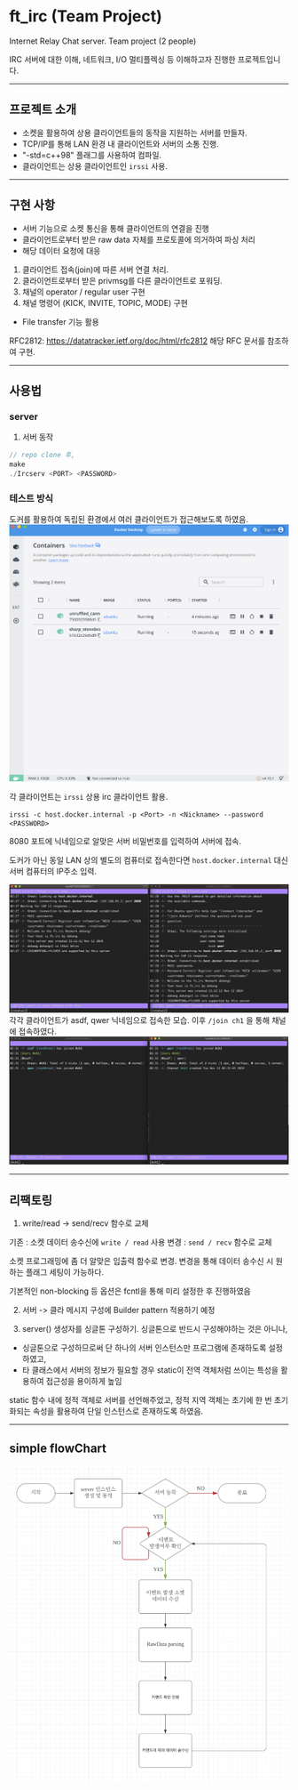 # ft_irc (Team Project)
Internet Relay Chat server.
Team project (2 people)

IRC 서버에 대한 이해, 네트워크, I/O 멀티플렉싱 등 이해하고자 진행한 프로젝트입니다.

---

## 프로젝트 소개
- 소켓을 활용하여 상용 클라이언트들의 동작을 지원하는 서버를 만들자.
- TCP/IP를 통해 LAN 환경 내 클라이언트와 서버의 소통 진행.
- "-std=c++98" 플래그를 사용하여 컴파일.
- 클라이언트는 상용 클라이언트인 `irssi` 사용.

---
## 구현 사항
- 서버 기능으로 소켓 통신을 통해 클라이언트의 연결을 진행
- 클라이언트로부터 받은 raw data 자체를 프로토콜에 의거하여 파싱 처리
- 해당 데이터 요청에 대응
1. 클라이언트 접속(join)에 따른 서버 연결 처리.
2. 클라이언트로부터 받은 privmsg를 다른 클라이언트로 포워딩.
3. 채널의 operator / regular user 구현
4. 채널 명령어 (KICK, INVITE, TOPIC, MODE) 구현
- File transfer 기능 활용

RFC2812: https://datatracker.ietf.org/doc/html/rfc2812
해당 RFC 문서를 참조하여 구현.

---
## 사용법
### server

1. 서버 동작
```c
// repo clone 후,
make
./Ircserv <PORT> <PASSWORD>
```

### 테스트 방식
도커를 활용하여 독립된 환경에서 여러 클라이언트가 접근해보도록 하였음.
![Alt text](./images/docker.png)

각 클라이언트는 `irssi` 상용 irc 클라이언트 활용.

```
irssi -c host.docker.internal -p <Port> -n <Nickname> --password <PASSWORD>
```
8080 포트에 닉네임으로 알맞은 서버 비밀번호를 입력하여 서버에 접속.

도커가 아닌 동일 LAN 상의 별도의 컴퓨터로 접속한다면 `host.docker.internal` 대신 서버 컴퓨터의 IP주소 입력.

![Alt text](./images/irssi.png)
각각 클라이언트가 asdf, qwer 닉네임으로 접속한 모습.
이후 `/join ch1` 을 통해 채널에 접속하였다.
![Alt text](./images/ch1.png)

---

## 리팩토링

1. write/read -> send/recv 함수로 교체

기존 : 소켓 데이터 송수신에 `write / read` 사용
변경 : `send / recv` 함수로 교체

소켓 프로그래밍에 좀 더 알맞은 입출력 함수로 변경.
변경을 통해 데이터 송수신 시 원하는 플래그 세팅이 가능하다.

기본적인 non-blocking 등 옵션은 fcntl을 통해 미리 설정한 후 진행하였음

2. 서버 -> 클라 메시지 구성에 Builder pattern 적용하기 예정


3. server() 생성자를 싱글톤 구성하기.
싱글톤으로 반드시 구성해야하는 것은 아니나, 

  - 싱글톤으로 구성하므로써 단 하나의 서버 인스턴스만 프로그램에 존재하도록 설정하였고,
  - 타 클래스에서 서버의 정보가 필요할 경우 static이 전역 객체처럼 쓰이는 특성을 활용하여 접근성을 용이하게 높임

static 함수 내에 정적 객체로 서버를 선언해주었고, 정적 지역 객체는 초기에 한 번 초기화되는 속성을 활용하여 단일 인스턴스로 존재하도록 하였음.


---

## simple flowChart
![Alt text](./images/flowchart.png)